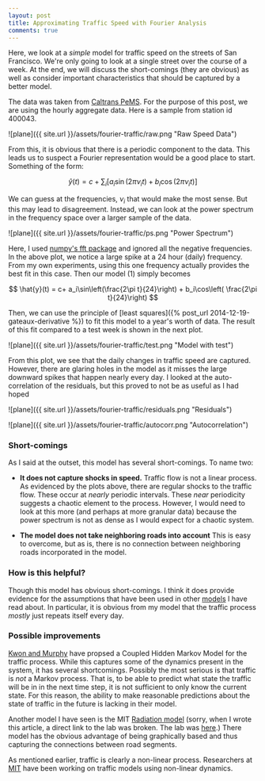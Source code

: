 ```yaml
---
layout: post
title: Approximating Traffic Speed with Fourier Analysis
comments: true
---
```


Here, we look at a *simple* model for traffic speed on the streets of San Francisco. We're only going to look at a single street over the course of a week. At the end, we will discuss the short-comings (they are obvious) as well as consider important characteristics that should be captured by a better model. 

The data was taken from [Caltrans PeMS](http://pems.dot.ca.gov/). For the purpose of this post, we are using the hourly aggregate data. Here is a sample from station id 400043.

![plane]({{ site.url }}/assets/fourier-traffic/raw.png "Raw Speed Data")

From this, it is obvious that there is a periodic component to the data. This leads us to suspect a Fourier representation would be a good place to start. Something of the form:

$$
\begin{equation}
\hat{y}(t) = c+ \sum_i \left[a_i\sin(2\pi\nu_i t) + b_i\cos(2\pi \nu_it)\right]
\end{equation}
$$

We can guess at the frequencies, $\nu_i$ that would make the most sense. But this may lead to disagreement. Instead, we can look at the power spectrum in the frequency space over a larger sample of the data.

![plane]({{ site.url }}/assets/fourier-traffic/ps.png "Power Spectrum")

Here, I used [numpy's fft package](https://docs.scipy.org/doc/numpy/reference/routines.fft.html) and ignored all the negative frequencies. In the above plot, we notice a large spike at a 24 hour (daily) frequency. From my own experiments, using this one frequency actually provides the best fit in this case. Then our model (1) simply becomes

$$
\hat{y}(t) =  c+ a_i\sin\left(\frac{2\pi t}{24}\right) + b_i\cos\left( \frac{2\pi t}{24}\right)
$$

Then, we can use the principle of [least squares]({% post_url  2014-12-19-gateaux-derivative %}) to fit this model to a year's worth of data. The result of this fit compared to a test week is shown in the next plot.

![plane]({{ site.url }}/assets/fourier-traffic/test.png "Model with test")

From this plot, we see that the daily changes in traffic speed are captured. However, there are glaring holes in the model as it misses the large downward spikes that happen nearly every day. I looked at the auto-correlation of the residuals, but this proved to not be as useful as I had hoped

![plane]({{ site.url }}/assets/fourier-traffic/residuals.png "Residuals")

![plane]({{ site.url }}/assets/fourier-traffic/autocorr.png "Autocorrelation")

### Short-comings ###

As I said at the outset, this model has several short-comings. To name two:

* **It does not capture shocks in speed.**
	Traffic flow is not a linear process. As evidenced by the plots above, there are regular shocks to the traffic flow. These occur at *nearly* periodic intervals. These *near* periodicity suggests a chaotic element to the process. However, I would need to look at this more (and perhaps at more granular data) because the power spectrum is not as dense as I would expect for a chaotic system.
	
* **The model does not take neighboring roads into account**
	This is easy to overcome, but as is, there is no connection between neighboring roads incorporated in the model.

### How is this helpful? ###

Though this model has obvious short-comings. I think it does provide evidence for the assumptions that have been used in other [models](http://www.ee.columbia.edu/~sfchang/course/svia-F03/papers/coupled-hmm-murphy.pdf) I have read about. In particular, it is obvious from my model that the traffic process *mostly* just repeats itself every day.

### Possible improvements ###

[Kwon and Murphy](http://www.ee.columbia.edu/~sfchang/course/svia-F03/papers/coupled-hmm-murphy.pdf) have propsed a Coupled Hidden Markov Model for the traffic process. While this captures some of the dynamics present in the system, it has several shortcomings. Possibly the most serious is that traffic is *not* a Markov process. That is, to be able to predict what state the traffic will be in in the next time step, it is not sufficient to only know the current state. For this reason, the ability to make reasonable predictions about the state of traffic in the future is lacking in their model.

Another model I have seen is the MIT [Radiation model](http://news.mit.edu/2014/model-predicts-traffic-flow-1106) (sorry, when I wrote this article, a direct link to the lab was broken. The lab was [here](http://humnetlab.mit.edu/).) There model has the obvious advantage of being graphically based and thus capturing the connections between road segments.

As mentioned earlier, traffic is clearly a non-linear process. Researchers at [MIT](http://math.mit.edu/projects/traffic/) have been working on traffic models using non-linear dynamics.